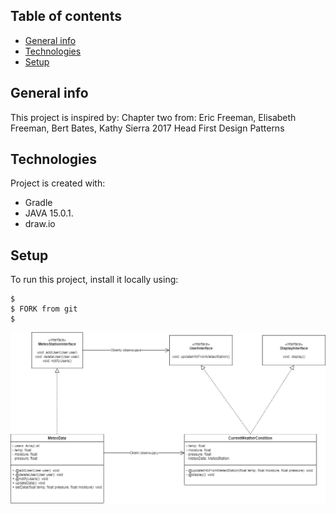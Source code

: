 ## Table of contents
* [General info](#general-info)
* [Technologies](#technologies)
* [Setup](#setup)

## General info
This project is inspired by:
Chapter two from:
Eric Freeman, Elisabeth Freeman, Bert Bates, Kathy Sierra
2017 Head First Design Patterns

## Technologies
Project is created with:
* Gradle
* JAVA 15.0.1.
* draw.io

## Setup
To run this project, install it locally using:

```
$ 
$ FORK from git
$ 
```
![Algorithm schema](observerDiagram.png)